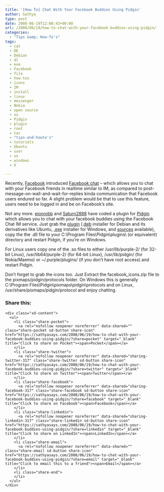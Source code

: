 ```yaml
---
title: '[How To] Chat With Your Facebook Buddies Using Pidgin'
author: Sathya
type: post
date: 2008-06-19T12:08:43+00:00
url: /2008/06/19/how-to-chat-with-your-facebook-buddies-using-pidgin/
categories:
  - "Tips &amp; How-To's"
tags:
  - cat
  - DE
  - Debian
  - dl
  - exe
  - Facebook
  - file
  - how-tos
  - icons
  - IM
  - install
  - linux
  - messenger
  - Nokia
  - open source
  - os
  - Pidgin
  - plugin
  - root
  - tar
  - "tips-and-howto's"
  - tutorials
  - Ubuntu
  - user
  - ux
  - windows
  - X

---
```

Recently, [Facebook][1] introduced [Facebook chat][2] &#8211; which allows you to chat with your Facebook friends in realtime similar to IM, as compared to post-message-on-wall-and-wait-for-replies kinda communication that Facebook users endured so far. A slight problem would be that to use this feature, users need to be logged in and be on Facebook&#8217;s site.

Not any more. [eionrobb][3] and [Saturn2888][4] have coded a plugin for [Pidgin][5] which allows you to chat with your facebook buddies using the Facebook Chat IM service. Just grab the [plugin][6] [][6](.[deb][7] installer for Debian and its derivatives like Ubuntu, [.exe][8] installer for Windows, and [sources][6] available), copy the the .dll file to your C:\Program Files\Pidgin\plugins\ (or equivalent) directory and restart Pidgin, if you&#8217;re on Windows.

For Linux users copy one of the .so files to either /usr/lib/purple-2/ (for 32-bit Linux), /usr/lib64/purple-2/ (for 64-bit Linux), /usr/lib/pidgin/ (for Nokia/Maemo) or ~/.purple/plugins/ (if you don&#8217;t have root access) and restart Pidgin.

Don&#8217;t forget to grab the icons too. Just Extract the facebook_icons.zip file to the pixmaps/pidgin/protocols folder. On Windows this is generally C:\Program Files\Pidgin\pixmaps\pidgin\protocols and on Linux, /usr/share/pixmaps/pidgin/protocol and enjoy chatting.

<div class="sharedaddy sd-sharing-enabled">
  <div class="robots-nocontent sd-block sd-social sd-social-icon-text sd-sharing">
    <h3 class="sd-title">
      Share this:
    </h3>
    
    <div class="sd-content">
      <ul>
        <li class="share-pocket">
          <a rel="nofollow noopener noreferrer" data-shared="" class="share-pocket sd-button share-icon" href="https://sathyasays.com/2008/06/19/how-to-chat-with-your-facebook-buddies-using-pidgin/?share=pocket" target="_blank" title="Click to share on Pocket"><span>Pocket</span></a>
        </li>
        <li class="share-twitter">
          <a rel="nofollow noopener noreferrer" data-shared="sharing-twitter-317" class="share-twitter sd-button share-icon" href="https://sathyasays.com/2008/06/19/how-to-chat-with-your-facebook-buddies-using-pidgin/?share=twitter" target="_blank" title="Click to share on Twitter"><span>Twitter</span></a>
        </li>
        <li class="share-facebook">
          <a rel="nofollow noopener noreferrer" data-shared="sharing-facebook-317" class="share-facebook sd-button share-icon" href="https://sathyasays.com/2008/06/19/how-to-chat-with-your-facebook-buddies-using-pidgin/?share=facebook" target="_blank" title="Click to share on Facebook"><span>Facebook</span></a>
        </li>
        <li class="share-linkedin">
          <a rel="nofollow noopener noreferrer" data-shared="sharing-linkedin-317" class="share-linkedin sd-button share-icon" href="https://sathyasays.com/2008/06/19/how-to-chat-with-your-facebook-buddies-using-pidgin/?share=linkedin" target="_blank" title="Click to share on LinkedIn"><span>LinkedIn</span></a>
        </li>
        <li class="share-email">
          <a rel="nofollow noopener noreferrer" data-shared="" class="share-email sd-button share-icon" href="https://sathyasays.com/2008/06/19/how-to-chat-with-your-facebook-buddies-using-pidgin/?share=email" target="_blank" title="Click to email this to a friend"><span>Email</span></a>
        </li>
        <li class="share-end">
        </li>
      </ul>
    </div>
  </div>
</div>

 [1]: http://facebook.com
 [2]: http://blog.facebook.com/blog.php?post=12811122130
 [3]: http://code.google.com/u/eionrobb/
 [4]: http://code.google.com/u/Saturn2888/
 [5]: http://www.pidgin.im/
 [6]: http://code.google.com/p/pidgin-facebookchat/
 [7]: http://pidgin-facebookchat.googlecode.com/files/pidgin-facebookchat-1.16.deb
 [8]: http://pidgin-facebookchat.googlecode.com/files/pidgin-facebookchat-1.16.exe